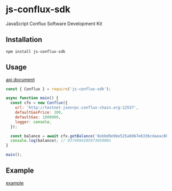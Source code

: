 # js-conflux-sdk

JavaScript Conflux Software Development Kit

## Installation

`npm install js-conflux-sdk`

## Usage

[api document](https://github.com/Conflux-Chain/js-conflux-sdk/blob/master/api.md)

```javascript
const { Conflux } = require('js-conflux-sdk');

async function main() {
  const cfx = new Conflux({
    url: 'http://testnet-jsonrpc.conflux-chain.org:12537',
    defaultGasPrice: 100,
    defaultGas: 1000000,
    logger: console,
  });

  const balance = await cfx.getBalance('0xbbd9e9be525ab967e633bcdaeac8bd5723ed4d6b');
  console.log(balance); // 937499420597305000n
}

main();
```

## Example

[example](https://github.com/Conflux-Chain/js-conflux-sdk/tree/master/example)
